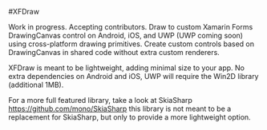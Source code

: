#XFDraw

Work in progress. Accepting contributors. Draw to custom Xamarin Forms DrawingCanvas control on Android, iOS, and UWP (UWP coming soon) using cross-platform drawing primitives. Create custom controls based on DrawingCanvas in shared code without extra custom renderers.

XFDraw is meant to be lightweight, adding minimal size to your app. No extra dependencies on Android and iOS, UWP will require the Win2D library (additional 1MB).

For a more full featured library, take a look at SkiaSharp https://github.com/mono/SkiaSharp this library is not meant to be a replacement for SkiaSharp, but only to provide a more lightweight option.
